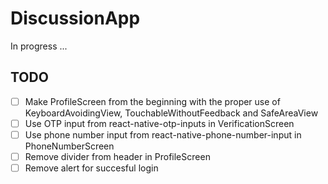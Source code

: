 # DiscussionApp
In progress ...

## TODO
- [ ] Make ProfileScreen from the beginning with the proper use of KeyboardAvoidingView, TouchableWithoutFeedback and SafeAreaView
- [ ] Use OTP input from react-native-otp-inputs in VerificationScreen
- [ ] Use phone number input from react-native-phone-number-input in PhoneNumberScreen
- [ ] Remove divider from header in ProfileScreen
- [ ] Remove alert for succesful login
